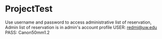 # ProjectTest
Use username and password to access administrative list of reservation,
Admin list of reservation is in admin's account profile
USER: redmi@uw.edu
PASS: Canon50mm1.2





